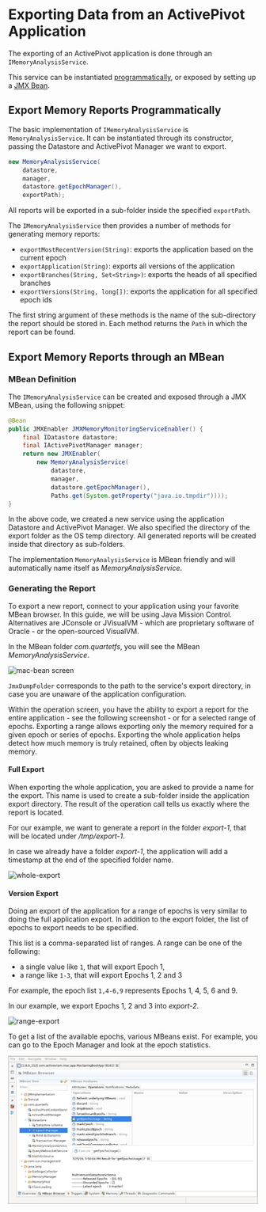 # Exporting Data from an ActivePivot Application

The exporting of an ActivePivot application is done through an
`IMemoryAnalysisService`.

This service can be instantiated
[programmatically](#export-memory-reports-programmatically), or exposed by
setting up a [JMX Bean](#export-memory-reports-through-an-mbean).

## Export Memory Reports Programmatically

The basic implementation of `IMemoryAnalysisService` is `MemoryAnalysisService`.
It can be instantiated through its constructor, passing the Datastore and
ActivePivot Manager we want to export.

```java
new MemoryAnalysisService(
    datastore,
    manager,
    datastore.getEpochManager(),
    exportPath);
```

All reports will be exported in a sub-folder inside the specified `exportPath`.

The `IMemoryAnalysisService` then provides a number of methods for generating
memory reports:
* `exportMostRecentVersion(String)`: exports the application based on the
  current epoch
* `exportApplication(String)`: exports all versions of the application
* `exportBranches(String, Set<String>)`: exports the heads of all specified
  branches
* `exportVersions(String, long[])`: exports the application for all specified
  epoch ids

The first string argument of these methods is the name of the sub-directory the
report should be stored in. Each method returns the `Path` in which the report
can be found.

## Export Memory Reports through an MBean

### MBean Definition

The `IMemoryAnalysisService` can be created and exposed through a JMX MBean,
using the following snippet:
```java
@Bean
public JMXEnabler JMXMemoryMonitoringServiceEnabler() {
    final IDatastore datastore;
    final IActivePivotManager manager;
    return new JMXEnabler(
        new MemoryAnalysisService(
            datastore,
            manager,
            datastore.getEpochManager(),
            Paths.get(System.getProperty("java.io.tmpdir"))));
}
```

In the above code, we created a new service using the application Datastore and
ActivePivot Manager. We also specified the directory of the export folder as the
OS temp directory. All generated reports will be created inside that directory
as sub-folders.

The implementation `MemoryAnalysisService` is MBean friendly and will
automatically name itself as *MemoryAnalysisService*.

### Generating the Report

To export a new report, connect to your application using your favorite MBean
browser. In this guide, we will be using Java Mission Control. Alternatives are
JConsole or JVisualVM - which are proprietary software of Oracle - or the
open-sourced VisualVM.

In the MBean folder *com.quartetfs*, you will see the MBean
*MemoryAnalysisService*.

![mac-bean screen](../assets/mac-bean.png "MBean attributes of the
MemoryAnalysisService")

`JmxDumpFolder` corresponds to the path to the service's export directory, in
case you are unaware of the application configuration.

Within the operation screen, you have the ability to export a report for the
entire application - see the following screenshot - or for a selected range of
epochs. Exporting a range allows exporting only the memory required for a given
epoch or series of epochs. Exporting the whole application helps detect how
much memory is truly retained, often by objects leaking memory.

#### Full Export

When exporting the whole application, you are asked to provide a name for the
export. This name is used to create a sub-folder inside the application export
directory. The result of the operation call tells us exactly where the report is
located.

For our example, we want to generate a report in the folder *export-1*, that
will be located under */tmp/export-1*.

In case we already have a folder *export-1*, the application will add a
timestamp at the end of the specified folder name.

![whole-export](../assets/whole-export.png "Exporting a report for the entire
application")

#### Version Export

Doing an export of the application for a range of epochs is very similar to
doing the full application export. In addition to the export folder, the list of
epochs to export needs to be specified.

This list is a comma-separated list of ranges. A range can be one of the
following:

 - a single value like `1`, that will export Epoch 1,
 - a range like `1-3`, that will export Epochs 1, 2 and 3

For example, the epoch list `1,4-6,9` represents Epochs 1, 4, 5, 6 and 9.

In our example, we export Epochs 1, 2 and 3 into *export-2*.

![range-export](../assets/range-export.png "Exporting a report for a range of
epochs")

To get a list of the available epochs, various MBeans exist. For example, you
can go to the Epoch Manager and look at the epoch statistics.

![listing-epochs](../assets/list-epochs.png "Listing epochs of our application")
